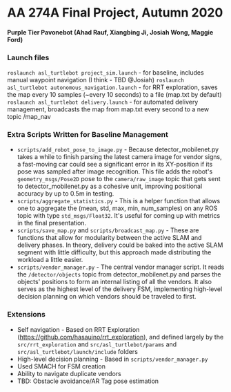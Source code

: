 # AA 274A Final Project, Autumn 2020
#### Purple Tier Pavonebot (Ahad Rauf, Xiangbing Ji, Josiah Wong, Maggie Ford)

### Launch files
```roslaunch asl_turtlebot project_sim.launch``` - for baseline, includes manual waypoint navigation (I think - TBD @Josiah)
```roslaunch asl_turtlebot autonomous_navigation.launch``` - for RRT exploration, saves the map every 10 samples (~every 10 seconds) to a file (map.txt by default)
```roslaunch asl_turtlebot delivery.launch``` - for automated delivery management, broadcasts the map from map.txt every second to a new topic /map_nav

### Extra Scripts Written for Baseline Management
 - ```scripts/add_robot_pose_to_image.py``` - Because detector_mobilenet.py takes a while to finish parsing the latest camera image for vendor signs, a fast-moving car could see a significant error in its XY-position if its pose was sampled after image recognition. This file adds the robot's ```geometry_msgs/Pose2D``` pose to the ```camera/raw_image``` topic that gets sent to detector_mobilenet.py as a cohesive unit, improving positional accuracy by up to 0.5m in testing.
 - ```scripts/aggregate_statistics.py``` - This is a helper function that allows one to aggregate the (mean, std, max, min, num_samples) on any ROS topic with type ```std_msgs/Float32```. It's useful for coming up with metrics in the final presentation.
 - ```scripts/save_map.py``` and ```scripts/broadcast_map.py``` - These are functions that allow for modularity between the active SLAM and delivery phases. In theory, delivery could be baked into the active SLAM segment with little difficulty, but this approach made distributing the workload a little easier.
 - ```scripts/vendor_manager.py``` - The central vendor manager script. It reads the ```/detector/objects``` topic from detector_mobilenet.py and parses the objects' positions to form an internal listing of all the vendors. It also serves as the highest level of the delivery FSM, implementing high-level decision planning on which vendors should be traveled to first.

### Extensions
 - Self navigation - Based on RRT Exploration (https://github.com/hasauino/rrt_exploration), and defined largely by the ```src/rrt_exploration``` and ```src/asl_turtlebot/params``` and ```src/asl_turtlebot/launch/include``` folders
 - High-level decision planning - Based in ```scripts/vendor_manager.py```
 - Used SMACH for FSM creation
 - Ability to navigate duplicate vendors
 - TBD: Obstacle avoidance/AR Tag pose estimation